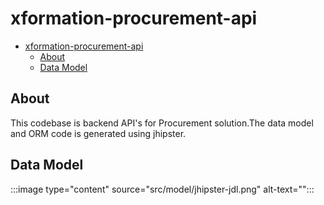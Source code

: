 # xformation-procurement-api
- [xformation-procurement-api](#xformation-procurement-api)
  - [About](#about)
  - [Data Model](#data-model)
  
## About 
This codebase is backend API's for Procurement solution.The data model and ORM code is generated using jhipster.

## Data Model
:::image type="content" source="src/model/jhipster-jdl.png" alt-text="":::